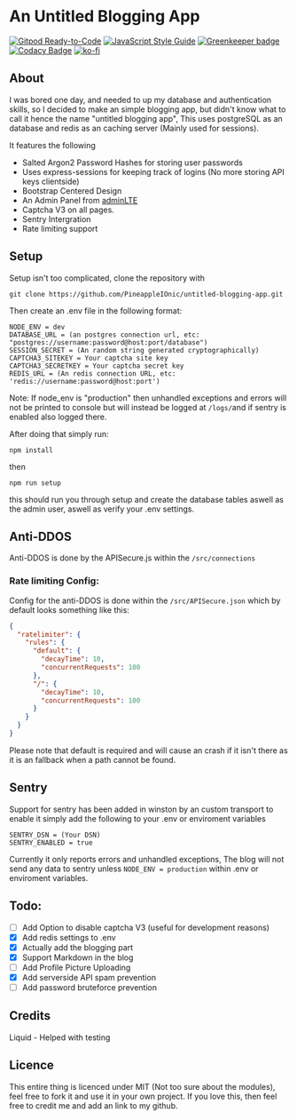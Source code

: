 # An Untitled Blogging App

[![Gitpod Ready-to-Code](https://img.shields.io/badge/Gitpod-Ready--to--Code-blue?logo=gitpod)](https://gitpod.io/#https://github.com/PineappleIOnic/untitled-blogging-app) 
[![JavaScript Style Guide](https://img.shields.io/badge/code_style-standard-brightgreen.svg)](https://standardjs.com)
[![Greenkeeper badge](https://badges.greenkeeper.io/PineappleIOnic/untitled-blogging-app.svg)](https://greenkeeper.io/)
[![Codacy Badge](https://api.codacy.com/project/badge/Grade/027f3997d8dc4fd4a8d35dd1bc5583ca)](https://www.codacy.com/manual/PineappleIOnic/untitled-blogging-app?utm_source=github.com&amp;utm_medium=referral&amp;utm_content=PineappleIOnic/untitled-blogging-app&amp;utm_campaign=Badge_Grade)
[![ko-fi](https://www.ko-fi.com/img/githubbutton_sm.svg)](https://ko-fi.com/H2H41RDP3)

## About
I was bored one day, and needed to up my database and authentication skills, so I decided to make an simple blogging app, but didn't know what to call it hence the name "untitled blogging app", This uses postgreSQL as an database and redis as an caching server (Mainly used for sessions).

It features the following

  - Salted Argon2 Password Hashes for storing user passwords
  - Uses express-sessions for keeping track of logins (No more storing API keys clientside)
  - Bootstrap Centered Design
  - An Admin Panel from [adminLTE](https://github.com/ColorlibHQ/AdminLTE)
  - Captcha V3 on all pages.
  - Sentry Intergration
  - Rate limiting support

## Setup
Setup isn't too complicated, clone the repository with

    git clone https://github.com/PineappleIOnic/untitled-blogging-app.git
   Then create an .env file in the following format:
   

    NODE_ENV = dev
    DATABASE_URL = (an postgres connection url, etc: "postgres://username:password@host:port/database")
    SESSION_SECRET = (An random string generated cryptographically)
    CAPTCHA3_SITEKEY = Your captcha site key
    CAPTCHA3_SECRETKEY = Your captcha secret key
    REDIS_URL = (An redis connection URL, etc: 'redis://username:password@host:port')

Note:  If node_env is "production" then unhandled exceptions and errors will not be printed to console but will instead be logged at `/logs/`and if sentry is enabled also logged there.

After doing that simply run:

    npm install
  then

    npm run setup
this should run you through setup and create the database tables aswell as the admin user, aswell as verify your .env settings.

## Anti-DDOS
Anti-DDOS is done by the APISecure.js within the `/src/connections`
### Rate limiting Config:
Config for the anti-DDOS is done within the `/src/APISecure.json` which by default looks something like this:
```json
{
  "ratelimiter": {
    "rules": {
      "default": {
        "decayTime": 10,
        "concurrentRequests": 100
      },
      "/": {
        "decayTime": 10,
        "concurrentRequests": 100
      }
    }
  }
}
```
Please note that default is required and will cause an crash if it isn't there as it is an fallback when a path cannot be found.

## Sentry
Support for sentry has been added in winston by an custom transport to enable it simply add the following to your .env or enviroment variables

```
SENTRY_DSN = (Your DSN)
SENTRY_ENABLED = true
```
Currently it only reports errors and unhandled exceptions,
The blog will not send any data to sentry unless `NODE_ENV = production` within .env or enviroment variables.

## Todo:

 - [ ] Add Option to disable captcha V3 (useful for development reasons)
 - [x] Add redis settings to .env
 - [x] Actually add the blogging part
 - [x] Support Markdown in the blog
 - [ ] Add Profile Picture Uploading
 - [x] Add serverside API spam prevention
 - [ ] Add password bruteforce prevention
 
 ## Credits
 Liquid - Helped with testing
 
## Licence
This entire thing is licenced under MIT (Not too sure about the modules), feel free to fork it and use it in your own project. If you love this, then feel free to credit me and add an link to my github.

